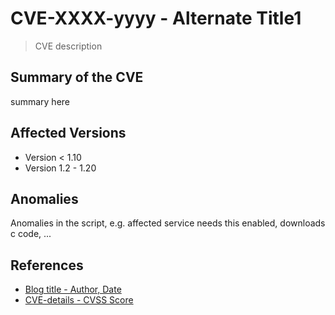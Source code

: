 # CVE-XXXX-yyyy - Alternate Title1

> CVE description

## Summary of the CVE

summary here

## Affected Versions

- Version < 1.10
- Version 1.2 - 1.20

## Anomalies

Anomalies in the script, e.g. affected service needs this enabled, downloads c code, ...

## References

- [Blog title - Author, Date](https://github.com/swisskyrepo/PayloadsAllTheThings/blob/master/_template_vuln/README.md)
- [CVE-details - CVSS Score](https://www.cvedetails.com/cve/CVE-XXXX-yyyy/)